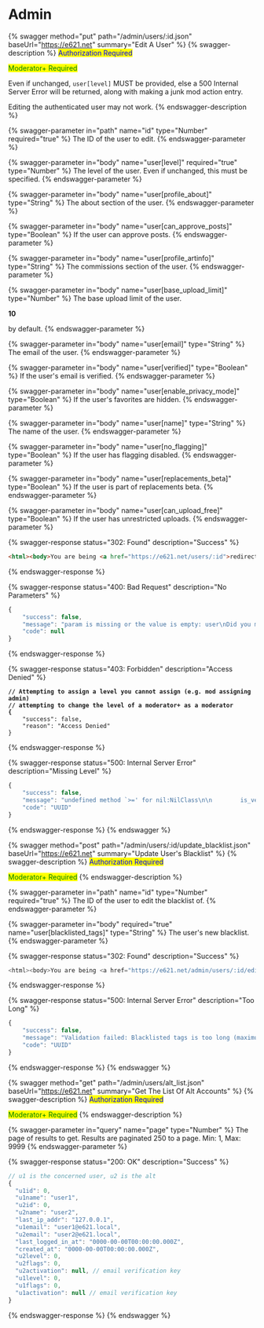 # Admin

{% swagger method="put" path="/admin/users/:id.json" baseUrl="https://e621.net" summary="Edit A User" %}
{% swagger-description %}
<mark style="color:blue;">Authorization Required</mark>

<mark style="color:green;">Moderator+ Required</mark>

Even if unchanged, `user[level]` MUST be provided, else a 500 Internal Server Error will be returned, along with making a junk mod action entry.

Editing the authenticated user may not work.
{% endswagger-description %}

{% swagger-parameter in="path" name="id" type="Number" required="true" %}
The ID of the user to edit.
{% endswagger-parameter %}

{% swagger-parameter in="body" name="user[level]" required="true" type="Number" %}
The level of the user. Even if unchanged, this must be specified.
{% endswagger-parameter %}

{% swagger-parameter in="body" name="user[profile_about]" type="String" %}
The about section of the user.
{% endswagger-parameter %}

{% swagger-parameter in="body" name="user[can_approve_posts]" type="Boolean" %}
If the user can approve posts.
{% endswagger-parameter %}

{% swagger-parameter in="body" name="user[profile_artinfo]" type="String" %}
The commissions section of the user.
{% endswagger-parameter %}

{% swagger-parameter in="body" name="user[base_upload_limit]" type="Number" %}
The base upload limit of the user. 

**10**

 by default.
{% endswagger-parameter %}

{% swagger-parameter in="body" name="user[email]" type="String" %}
The email of the user.
{% endswagger-parameter %}

{% swagger-parameter in="body" name="user[verified]" type="Boolean" %}
If the user's email is verified.
{% endswagger-parameter %}

{% swagger-parameter in="body" name="user[enable_privacy_mode]" type="Boolean" %}
If the user's favorites are hidden.
{% endswagger-parameter %}

{% swagger-parameter in="body" name="user[name]" type="String" %}
The name of the user.
{% endswagger-parameter %}

{% swagger-parameter in="body" name="user[no_flagging]" type="Boolean" %}
If the user has flagging disabled.
{% endswagger-parameter %}

{% swagger-parameter in="body" name="user[replacements_beta]" type="Boolean" %}
If the user is part of replacements beta.
{% endswagger-parameter %}

{% swagger-parameter in="body" name="user[can_upload_free]" type="Boolean" %}
If the user has unrestricted uploads.
{% endswagger-parameter %}

{% swagger-response status="302: Found" description="Success" %}
```html
<html><body>You are being <a href="https://e621.net/users/:id">redirected</a>.</body></html>
```
{% endswagger-response %}

{% swagger-response status="400: Bad Request" description="No Parameters" %}
```javascript
{
    "success": false,
    "message": "param is missing or the value is empty: user\nDid you mean?  format\n               controller\n               action\n               id",
    "code": null
}
```
{% endswagger-response %}

{% swagger-response status="403: Forbidden" description="Access Denied" %}
<pre class="language-javascript"><code class="lang-javascript"><strong>// Attempting to assign a level you cannot assign (e.g. mod assigning admin)
</strong><strong>// attempting to change the level of a moderator+ as a moderator
</strong><strong>{
</strong>    "success": false,
    "reason": "Access Denied"
}
</code></pre>
{% endswagger-response %}

{% swagger-response status="500: Internal Server Error" description="Missing Level" %}
```javascript
{
    "success": false,
    "message": "undefined method `>=' for nil:NilClass\n\n        is_verified? && self.level >= value && self.id.present?\n                                   ^^",
    "code": "UUID"
}
```
{% endswagger-response %}
{% endswagger %}

{% swagger method="post" path="/admin/users/:id/update_blacklist.json" baseUrl="https://e621.net" summary="Update User's Blacklist" %}
{% swagger-description %}
<mark style="color:blue;">Authorization Required</mark>

<mark style="color:green;">Moderator+ Required</mark>
{% endswagger-description %}

{% swagger-parameter in="path" name="id" type="Number" required="true" %}
The ID of the user to edit the blacklist of.
{% endswagger-parameter %}

{% swagger-parameter in="body" required="true" name="user[blacklisted_tags]" type="String" %}
The user's new blacklist.
{% endswagger-parameter %}

{% swagger-response status="302: Found" description="Success" %}
```javascript
<html><body>You are being <a href="https://e621.net/admin/users/:id/edit_blacklist">redirected</a>.</body></html>
```
{% endswagger-response %}

{% swagger-response status="500: Internal Server Error" description="Too Long" %}
```javascript
{
    "success": false,
    "message": "Validation failed: Blacklisted tags is too long (maximum is 150000 characters)",
    "code": "UUID"
}
```
{% endswagger-response %}
{% endswagger %}

{% swagger method="get" path="/admin/users/alt_list.json" baseUrl="https://e621.net" summary="Get The List Of Alt Accounts" %}
{% swagger-description %}
<mark style="color:blue;">Authorization Required</mark>

<mark style="color:green;">Moderator+ Required</mark>
{% endswagger-description %}

{% swagger-parameter in="query" name="page" type="Number" %}
The page of results to get. Results are paginated 250 to a page. Min: 1, Max: 9999
{% endswagger-parameter %}

{% swagger-response status="200: OK" description="Success" %}
```javascript
// u1 is the concerned user, u2 is the alt
{
  "u1id": 0,
  "u1name": "user1",
  "u2id": 0,
  "u2name": "user2",
  "last_ip_addr": "127.0.0.1",
  "u1email": "user1@e621.local",
  "u2email": "user2@e621.local",
  "last_logged_in_at": "0000-00-00T00:00:00.000Z",
  "created_at": "0000-00-00T00:00:00.000Z",
  "u2level": 0,
  "u2flags": 0,
  "u2activation": null, // email verification key
  "u1level": 0,
  "u1flags": 0,
  "u1activation": null // email verification key
}
```
{% endswagger-response %}
{% endswagger %}
